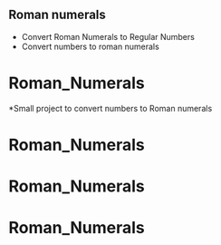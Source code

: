 ## Roman numerals
* Convert Roman Numerals to Regular Numbers
* Convert numbers to roman numerals


# Roman_Numerals
*Small project to convert numbers to Roman numerals
# Roman_Numerals
# Roman_Numerals
# Roman_Numerals
